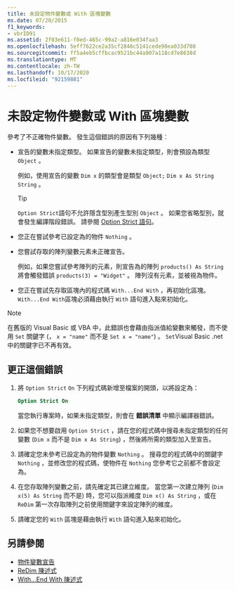 ```yaml
---
title: 未設定物件變數或 With 區塊變數
ms.date: 07/20/2015
f1_keywords:
- vbrID91
ms.assetid: 2f03e611-f0ed-465c-99a2-a816e034faa3
ms.openlocfilehash: 5eff7622ce2a35cf2846c5141cede98ea033d708
ms.sourcegitcommit: ff5a4eb5cffbcac9521bc44a907a118cd7e8638d
ms.translationtype: MT
ms.contentlocale: zh-TW
ms.lasthandoff: 10/17/2020
ms.locfileid: "92159881"
---
```

# <a name="object-variable-or-with-block-variable-not-set"></a>未設定物件變數或 With 區塊變數

參考了不正確物件變數。 發生這個錯誤的原因有下列幾種︰

- 宣告的變數未指定類型。 如果宣告的變數未指定類型，則會預設為類型 `Object` 。

    例如，使用宣告的變數 `Dim x` 的類型會是類型 `Object;` `Dim x As String` `String` 。

    > [!TIP]
    > `Option Strict`語句不允許隱含型別產生型別 `Object` 。 如果您省略型別，就會發生編譯階段錯誤。 請參閱 [Option Strict 語句](../statements/option-strict-statement.md)。

- 您正在嘗試參考已設定為的物件 `Nothing` 。

- 您嘗試存取的陣列變數元素未正確宣告。

    例如，如果您嘗試參考陣列的元素，則宣告為的陣列 `products() As String` 將會觸發錯誤 `products(3) = "Widget"` 。 陣列沒有元素，並被視為物件。

- 您正在嘗試先存取區塊內的程式碼 `With...End With` ，再初始化區塊。   `With...End With`區塊必須藉由執行 `With` 語句進入點來初始化。

> [!NOTE]
> 在舊版的 Visual Basic 或 VBA 中，此錯誤也會藉由指派值給變數來觸發，而不使用 `Set` 關鍵字 (， `x = "name"` 而不是 `Set x = "name"`) 。 `Set`Visual Basic .net 中的關鍵字已不再有效。

## <a name="to-correct-this-error"></a>更正這個錯誤

1. 將 `Option Strict` `On` 下列程式碼新增至檔案的開頭，以將設定為：

    ```vb
    Option Strict On
    ```

    當您執行專案時，如果未指定類型，則會在 **錯誤清單** 中顯示編譯器錯誤。

2. 如果您不想要啟用 `Option Strict` ，請在您的程式碼中搜尋未指定類型的任何變數 (`Dim x` 而不是 `Dim x As String`) ，然後將所需的類型加入至宣告。

3. 請確定您未參考已設定為的物件變數 `Nothing` 。  搜尋您的程式碼中的關鍵字 `Nothing` ，並修改您的程式碼，使物件在 `Nothing` 您參考它之前都不會設定為。

4. 在您存取陣列變數之前，請先確定其已建立維度。 當您第一次建立陣列 (`Dim x(5) As String` 而不是) 時，您可以指派維度 `Dim x() As String` ，或在 `ReDim` 第一次存取陣列之前使用關鍵字來設定陣列的維度。

5. 請確定您的 `With` 區塊是藉由執行 `With` 語句進入點來初始化。

## <a name="see-also"></a>另請參閱

- [物件變數宣告](../../programming-guide/language-features/variables/object-variable-declaration.md)
- [ReDim 陳述式](../statements/redim-statement.md)
- [With...End With 陳述式](../statements/with-end-with-statement.md)
